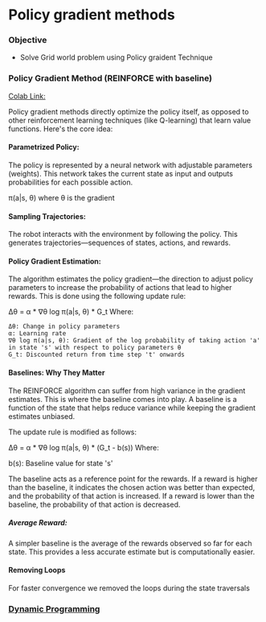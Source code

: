 # Policy gradient methods

<!--* freshness: { owner: 'nagasrinivas' reviewed: '2024-05-11' review_interval: '12 months'} *-->

### Objective

*   Solve Grid world problem using Policy graident Technique

### Policy Gradient Method (REINFORCE with baseline)

[Colab Link:](https://colab.research.google.com/drive/1SfazL44IXF-vXCpzbXfosYAsBAPUD80L#scrollTo=G9-TFrJLxcb_)

Policy gradient methods directly optimize the policy itself, as opposed to other
reinforcement learning techniques (like Q-learning) that learn value functions.
Here's the core idea:

#### Parametrized Policy:

The policy is represented by a neural network with adjustable parameters
(weights). This network takes the current state as input and outputs
probabilities for each possible action.

π(a|s, θ) where θ is the gradient

#### Sampling Trajectories:

The robot interacts with the environment by following the policy. This generates
trajectories—sequences of states, actions, and rewards.

#### Policy Gradient Estimation:

The algorithm estimates the policy gradient—the direction to adjust policy
parameters to increase the probability of actions that lead to higher rewards.
This is done using the following update rule:

Δθ = α * ∇θ log π(a|s, θ) * G_t Where:

```
Δθ: Change in policy parameters
α: Learning rate
∇θ log π(a|s, θ): Gradient of the log probability of taking action 'a' in state 's' with respect to policy parameters θ
G_t: Discounted return from time step 't' onwards
```

#### Baselines: Why They Matter

The REINFORCE algorithm can suffer from high variance in the gradient estimates.
This is where the baseline comes into play. A baseline is a function of the
state that helps reduce variance while keeping the gradient estimates unbiased.

The update rule is modified as follows:

Δθ = α * ∇θ log π(a|s, θ) * (G_t - b(s)) Where:

b(s): Baseline value for state 's'

The baseline acts as a reference point for the rewards. If a reward is higher
than the baseline, it indicates the chosen action was better than expected, and
the probability of that action is increased. If a reward is lower than the
baseline, the probability of that action is decreased.

##### Average Reward:

A simpler baseline is the average of the rewards observed so far for each state.
This provides a less accurate estimate but is computationally easier.

#### Removing Loops

For faster convergence we removed the loops during the state traversals

### [Dynamic Programming](dynamicprogramming.md)

